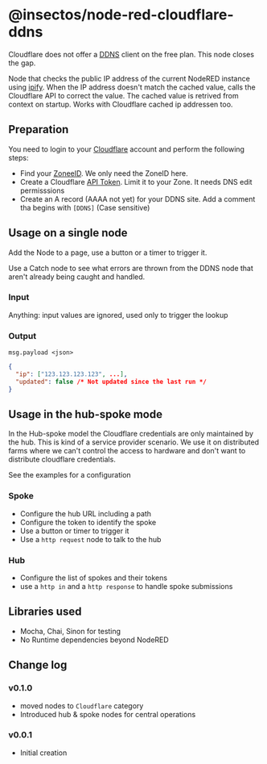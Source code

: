 # @insectos/node-red-cloudflare-ddns

Cloudflare does not offer a [DDNS](https://www.cloudflare.com/learning/dns/glossary/dynamic-dns/) client on the free plan. This node closes the gap.

Node that checks the public IP address of the current NodeRED instance using [ipify](https://www.ipify.org). When the IP address doesn't match the cached value, calls the Cloudflare API to correct the value. The cached value is retrived from context on startup. Works with Cloudflare cached ip addressen too.

## Preparation

You need to login to your [Cloudflare](https://www.cloudflare.com/) account and perform the following steps:

- Find your [ZoneeID](https://developers.cloudflare.com/fundamentals/setup/find-account-and-zone-ids/). We only need the ZoneID here.
- Create a Cloudflare [API Token](https://developers.cloudflare.com/fundamentals/api/get-started/create-token/). Limit it to your Zone. It needs DNS edit permisssions
- Create an A record (AAAA not yet) for your DDNS site. Add a comment tha begins with `[DDNS]` (Case sensitive)

## Usage on a single node

Add the Node to a page, use a button or a timer to trigger it.

Use a Catch node to see what errors are thrown from the DDNS node that aren't already being caught and handled.

### Input

Anything: input values are ignored, used only to trigger the lookup

### Output

`msg.payload <json>`

```json
{
  "ip": ["123.123.123.123", ...],
  "updated": false /* Not updated since the last run */
}
```

## Usage in the hub-spoke mode

In the Hub-spoke model the Cloudflare credentials are only maintained
by the hub. This is kind of a service provider scenario. We use it
on distributed farms where we can't control the access to hardware and
don't want to distribute cloudflare credentials.

See the examples for a configuration

### Spoke

- Configure the hub URL including a path
- Configure the token to identify the spoke
- Use a button or timer to trigger it
- Use a `http request` node to talk to the hub

### Hub

- Configure the list of spokes and their tokens
- use a `http in` and a `http response` to handle spoke submissions

## Libraries used

- Mocha, Chai, Sinon for testing
- No Runtime dependencies beyond NodeRED

## Change log

### v0.1.0

- moved nodes to `Cloudflare` category
- Introduced hub & spoke nodes for central operations

### v0.0.1

- Initial creation
